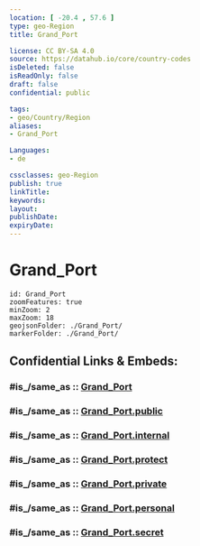 ```yaml
---
location: [ -20.4 , 57.6 ] 
type: geo-Region
title: Grand_Port

license: CC BY-SA 4.0
source: https://datahub.io/core/country-codes
isDeleted: false
isReadOnly: false
draft: false
confidential: public

tags:
- geo/Country/Region
aliases:
- Grand_Port

Languages:
- de

cssclasses: geo-Region
publish: true
linkTitle: 
keywords: 
layout: 
publishDate: 
expiryDate: 
---
```


# Grand_Port

```leaflet
id: Grand_Port
zoomFeatures: true 
minZoom: 2 
maxZoom: 18
geojsonFolder: ./Grand_Port/
markerFolder: ./Grand_Port/
```


## Confidential Links & Embeds: 

### #is_/same_as :: [Grand_Port](/_Standards/Earth/Continent/Africa/Africa~East/Mauritius/Districts~Mauritius/Grand_Port.md) 

### #is_/same_as :: [Grand_Port.public](/_public/Earth/Continent/Africa/Africa~East/Mauritius/Districts~Mauritius/Grand_Port.public.md) 

### #is_/same_as :: [Grand_Port.internal](/_internal/Earth/Continent/Africa/Africa~East/Mauritius/Districts~Mauritius/Grand_Port.internal.md) 

### #is_/same_as :: [Grand_Port.protect](/_protect/Earth/Continent/Africa/Africa~East/Mauritius/Districts~Mauritius/Grand_Port.protect.md) 

### #is_/same_as :: [Grand_Port.private](/_private/Earth/Continent/Africa/Africa~East/Mauritius/Districts~Mauritius/Grand_Port.private.md) 

### #is_/same_as :: [Grand_Port.personal](/_personal/Earth/Continent/Africa/Africa~East/Mauritius/Districts~Mauritius/Grand_Port.personal.md) 

### #is_/same_as :: [Grand_Port.secret](/_secret/Earth/Continent/Africa/Africa~East/Mauritius/Districts~Mauritius/Grand_Port.secret.md)

